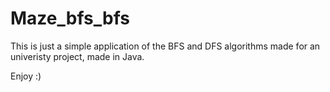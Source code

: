 # Maze_bfs_bfs

This is just a simple application of the BFS and DFS algorithms made for an univeristy project, made in Java.

Enjoy :)
